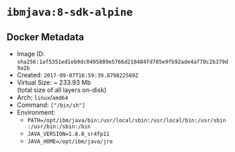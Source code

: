 # `ibmjava:8-sdk-alpine`

## Docker Metadata

- Image ID: `sha256:1af5351ed1eb9dc0495889e5766d218484fd705e9fb92ade4af70c2b379d9a2b`
- Created: `2017-09-07T16:59:39.879822569Z`
- Virtual Size: ~ 233.93 Mb  
  (total size of all layers on-disk)
- Arch: `linux`/`amd64`
- Command: `["/bin/sh"]`
- Environment:
  - `PATH=/opt/ibm/java/bin:/usr/local/sbin:/usr/local/bin:/usr/sbin:/usr/bin:/sbin:/bin`
  - `JAVA_VERSION=1.8.0_sr4fp11`
  - `JAVA_HOME=/opt/ibm/java/jre`
